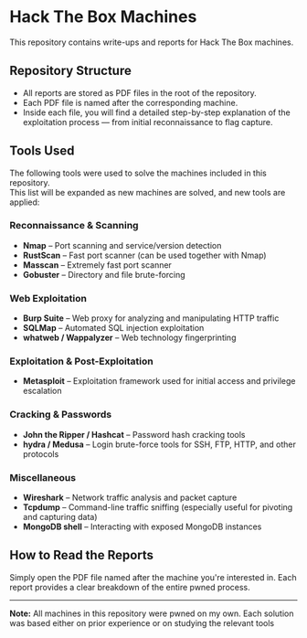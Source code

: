 # Hack The Box Machines

This repository contains write-ups and reports for Hack The Box machines.

## Repository Structure

- All reports are stored as PDF files in the root of the repository.
- Each PDF file is named after the corresponding machine.
- Inside each file, you will find a detailed step-by-step explanation of the exploitation process — from initial reconnaissance to flag capture.

## Tools Used


The following tools were used to solve the machines included in this repository.  
This list will be expanded as new machines are solved, and new tools are applied:

### Reconnaissance & Scanning
- **Nmap** – Port scanning and service/version detection  
- **RustScan** – Fast port scanner (can be used together with Nmap)  
- **Masscan** – Extremely fast port scanner  
- **Gobuster** – Directory and file brute-forcing  

### Web Exploitation
- **Burp Suite** – Web proxy for analyzing and manipulating HTTP traffic  
- **SQLMap** – Automated SQL injection exploitation  
- **whatweb / Wappalyzer** – Web technology fingerprinting  

### Exploitation & Post-Exploitation
- **Metasploit** – Exploitation framework used for initial access and privilege escalation  

### Cracking & Passwords
- **John the Ripper / Hashcat** – Password hash cracking tools  
- **hydra / Medusa** – Login brute-force tools for SSH, FTP, HTTP, and other protocols  

### Miscellaneous
- **Wireshark** – Network traffic analysis and packet capture  
- **Tcpdump** – Command-line traffic sniffing (especially useful for pivoting and capturing data)  
- **MongoDB shell** – Interacting with exposed MongoDB instances  




## How to Read the Reports

Simply open the PDF file named after the machine you're interested in. Each report provides a clear breakdown of the entire pwned process.

---

**Note:** All machines in this repository were pwned on my own. Each solution was based either on prior experience or on studying the relevant tools
